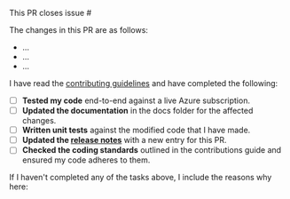 This PR closes issue #

The changes in this PR are as follows:

* ...
* ...
* ...

I have read the [contributing guidelines](CONTRIBUTING.md) and have completed the following:

* [ ] **Tested my code** end-to-end against a live Azure subscription.
* [ ] **Updated the documentation** in the docs folder for the affected changes.
* [ ] **Written unit tests** against the modified code that I have made.
* [ ] **Updated the [release notes](RELEASE_NOTES.md)** with a new entry for this PR.
* [ ] **Checked the coding standards** outlined in the contributions guide and ensured my code adheres to them.

If I haven't completed any of the tasks above, I include the reasons why here:
